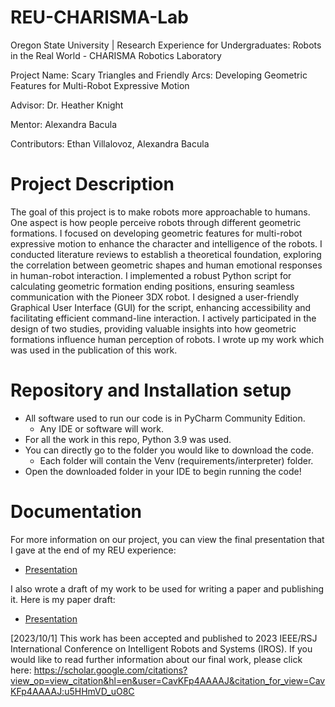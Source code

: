 # REU-CHARISMA-Lab

Oregon State University | Research Experience for Undergraduates: Robots in the Real World - CHARISMA Robotics Laboratory

Project Name: Scary Triangles and Friendly Arcs: Developing Geometric Features for Multi-Robot Expressive Motion

Advisor: Dr. Heather Knight

Mentor: Alexandra Bacula

Contributors: Ethan Villalovoz, Alexandra Bacula

# Project Description 

The goal of this project is to make robots more approachable to humans. One aspect is how people perceive robots through different geometric formations. I focused on developing geometric features for multi-robot expressive motion to enhance the character and intelligence of the robots. I conducted literature reviews to establish a theoretical foundation, exploring the correlation between geometric shapes and human emotional responses in human-robot interaction. I implemented a robust Python script for calculating geometric formation ending positions, ensuring seamless communication with the Pioneer 3DX robot. I designed a user-friendly Graphical User Interface (GUI) for the script, enhancing accessibility and facilitating efficient command-line interaction. I actively participated in the design of two studies, providing valuable insights into how geometric formations influence human perception of robots. I wrote up my work which was used in the publication of this work.

# Repository and Installation setup

- All software used to run our code is in PyCharm Community Edition.
  - Any IDE or software will work.
- For all the work in this repo, Python 3.9 was used.
- You can directly go to the folder you would like to download the code.
  - Each folder will contain the Venv (requirements/interpreter) folder.
- Open the downloaded folder in your IDE to begin running the code!

# Documentation 

For more information on our project, you can view the final presentation that I gave at the end of my REU experience:

- [Presentation](documents/presentation.pdf)

I also wrote a draft of my work to be used for writing a paper and publishing it. Here is my paper draft:

- [Presentation](documents/presentation.pdf)

[2023/10/1] 
This work has been accepted and published to 2023 IEEE/RSJ International Conference on Intelligent Robots and Systems (IROS). If you would like to read further information about our final work, please click here: 
https://scholar.google.com/citations?view_op=view_citation&hl=en&user=CavKFp4AAAAJ&citation_for_view=CavKFp4AAAAJ:u5HHmVD_uO8C
